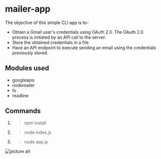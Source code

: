 # mailer-app
The objective of this simple CLI app is to- 
- Obtain a Gmail user's credentials using OAuth 2.0. The OAuth 2.0 process is initiated by an API call to the server.
- Store the obtained credentials in a file.
- Have an API endpoint to execute sending an email using the credentials previously stored.

## Modules used ##
- googleapis
- nodemailer
- fs
- readline

## Commands ##
1. >npm install
2. >node index.js
3. >node app.js

![picture alt](http://via.placeholder.com/200x150)

